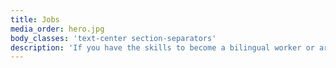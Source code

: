 ```yaml
---
title: Jobs
media_order: hero.jpg
body_classes: 'text-center section-separators'
description: 'If you have the skills to become a bilingual worker or are interested in casual employment please fill in the following form and email it to admin@mmrcwa.org.au'
---
```


